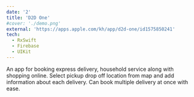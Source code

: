 ```yaml
---
date: '2'
title: 'D2D One'
#cover: './demo.png'
external: 'https://apps.apple.com/kh/app/d2d-one/id1575850241'
tech:
  - RxSwift
  - Firebase
  - UIKit
---
```


An app for booking express delivery, household service along with shopping online. Select pickup drop off location from map and add information about each delivery. Can book multiple delivery at once with ease.
